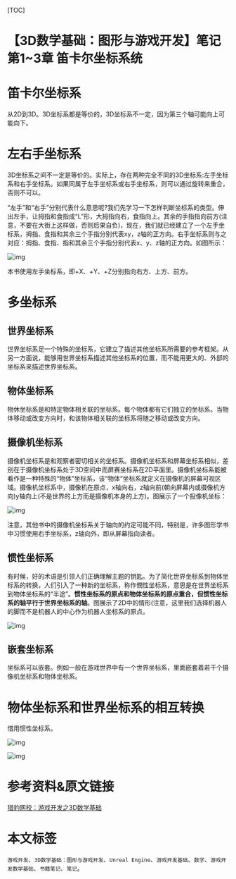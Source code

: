 [TOC]

# 【3D数学基础：图形与游戏开发】笔记 第1~3章 笛卡尔坐标系统

# 笛卡尔坐标系
从2D到3D。3D坐标系都是等价的，3D坐标系不一定，因为第三个轴可能向上可能向下。

# 左右手坐标系
3D坐标系之间不一定是等价的。实际上，存在两种完全不同的3D坐标系:左手坐标系和右手坐标系。如果同属于左手坐标系或右手坐标系，则可以通过旋转来重合，否则不可以。

“左手”和“右手”分别代表什么意思呢?我们先学习一下怎样判断坐标系的类型。伸出左手，让拇指和食指成“L”形，大拇指向右，食指向上。其余的手指指向前方(注意，不要在大街上这样做，否则后果自负)，现在，我们就已经建立了一个左手坐标系，拇指、食指和其余三个手指分别代表xy，z轴的正方向。右手坐标系则与之对应：拇指、食指、指和其余三个手指分别代表x、y、z轴的正方向。如图所示：

![img](https://sin998-blog-image.oss-cn-beijing.aliyuncs.com/images/202109042005423.png)

本书使用左手坐标系，即+X、+Y、+Z分别指向右方、上方、前方。

# 多坐标系

## **世界坐标系**
世界坐标系足一个特殊的坐标系，它建立了描述其他坐标系所需要的参考框架。从另一方面说，能够用世界坐标系描述其他坐标系的位置，而不能用更大的、外部的坐标系来描述世界坐标系。

## **物体坐标系**
物休坐标系是和特定物体相关联的坐标系。每个物体都有它们独立的坐标系。当物体移动或改变方向时，和该物体相关联的坐标系将随之移动或改变方向。

## **摄像机坐标系**
摄像机坐标系是和观察者密切相关的坐标系。摄像机坐标系和屏幕坐标系相似，差别在于摄像机坐标系处于3D空间中而屏赛坐标系在2D平面里。摄像机坐标系能被看作是一种特殊的“物体”坐标系，该“物体“坐标系就定义在摄像机的屏幕可视区域。摄像机坐标系中，摄像机在原点，x轴向右，z轴向前(朝向屏幕内或摄像机方向)y轴向上(不是世界的上方而是摄像机本身的上方)。图展示了一个投像机坐标：

![img](https://sin998-blog-image.oss-cn-beijing.aliyuncs.com/images/202109042005674.png)

注意，其他书中的摄像机坐标系关于轴向的约定可能不同，特别是，许多图形学书中习惯使用右手坐标系，z轴向外，即从屏幕指向读者。

## **惯性坐标系**
有时候，好的术语是引领人们正确理解主题的钥匙。为了简化世界坐标系到物体坐标系的转换，人们引入了一种新的坐标系，称作憫性坐标系，意思是在世界坐标系到物体坐标系的“半途”。**惯性坐标系的原点和物体坐标系的原点重合，但惯性坐标系的轴平行于世界坐标系的轴**。图展示了2D中的情形(注意，这里我们选择机器人的脚而不是机器人的中心作为机器人坐标系的原点。

![img](https://sin998-blog-image.oss-cn-beijing.aliyuncs.com/images/202109042006360.png)

## **嵌套坐标系**
坐标系可以嵌套。例如一般在游戏世界中有一个世界坐标系，里面嵌套着若干个摄像机坐标系和物体坐标系。

# **物体坐标系和世界坐标系的相互转换**
借用惯性坐标系。

![img](https://sin998-blog-image.oss-cn-beijing.aliyuncs.com/images/202109042006777.png)

![img](https://sin998-blog-image.oss-cn-beijing.aliyuncs.com/images/202109042006858.png)

# 参考资料&原文链接

[猎豹网校：游戏开发之3D数学基础](https://www.bilibili.com/video/BV1ib411K7TK)

# 本文标签

`游戏开发`、`3D数学基础：图形与游戏开发`、`Unreal Engine`、`游戏开发基础`、`数学`、`游戏开发数学基础`、`书籍笔记`、`笔记`。


